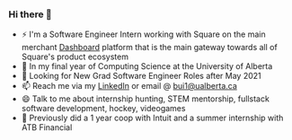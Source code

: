 ### Hi there 👋

- ⚡ I'm a Software Engineer Intern working with Square on the main merchant [Dashboard](https://squareup.com/ca/en/point-of-sale/features/dashboard) platform that is the main gateway towards all of Square's product ecosystem
- 🔭 In my final year of Computing Science at the University of Alberta
- 🌱 Looking for New Grad Software Engineer Roles after May 2021
- 📫 Reach me via my [LinkedIn](https://linkedin.com/in/monicab8) or email @ bui1@ualberta.ca
- 😄 Talk to me about internship hunting, STEM mentorship, fullstack software development, hockey, videogames
- 💬 Previously did a 1 year coop with Intuit and a summer internship with ATB Financial 

<!--
**bui1/bui1** is a ✨ _special_ ✨ repository because its `README.md` (this file) appears on your GitHub profile.

Here are some ideas to get you started:

- 🔭 I’m currently working on ...
- 🌱 I’m currently learning ...
- 👯 I’m looking to collaborate on ...
- 🤔 I’m looking for help with ...
- 💬 Ask me about ...
- 📫 How to reach me: ...
- 😄 Pronouns: ...
- ⚡ Fun fact: ...
-->
